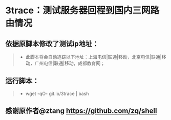 # 3trace：测试服务器回程到国内三网路由情况
## 依据原脚本修改了测试ip地址：
> * 此脚本将会自动追踪以下地址：上海电信|联通|移动，北京电信|联通|移动，广州电信|联通|移动，成都教育网；

## 运行脚本：
> * wget -qO- git.io/3trace | bash

## 感谢原作者@ztang https://github.com/zq/shell
## 
